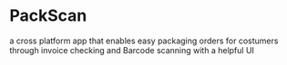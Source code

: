 # PackScan
a cross platform app that enables easy packaging orders for costumers through invoice checking and Barcode scanning with a helpful UI
